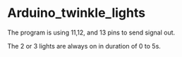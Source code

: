 # Arduino_twinkle_lights


The program is using 11,12, and 13 pins to send signal out.

The 2 or 3 lights are always on in duration of 0 to 5s.
